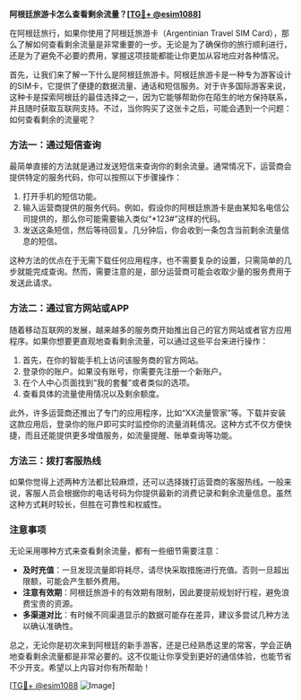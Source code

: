 **阿根廷旅游卡怎么查看剩余流量？[[TG💪+ @esim1088](https://t.me/s/esim1088)]**

在阿根廷旅行，如果你使用了阿根廷旅游卡（Argentinian Travel SIM Card），那么了解如何查看剩余流量是非常重要的一步。无论是为了确保你的旅行顺利进行，还是为了避免不必要的费用，掌握这项技能都能让你更加从容地应对各种情况。

首先，让我们来了解一下什么是阿根廷旅游卡。阿根廷旅游卡是一种专为游客设计的SIM卡，它提供了便捷的数据流量、通话和短信服务。对于许多国际游客来说，这种卡是探索阿根廷的最佳选择之一，因为它能够帮助你在陌生的地方保持联系，并且随时获取互联网支持。不过，当你购买了这张卡之后，可能会遇到一个问题：如何查看剩余的流量呢？

### 方法一：通过短信查询

最简单直接的方法就是通过发送短信来查询你的剩余流量。通常情况下，运营商会提供特定的服务代码，你可以按照以下步骤操作：

1. 打开手机的短信功能。
2. 输入运营商提供的服务代码。例如，假设你的阿根廷旅游卡是由某知名电信公司提供的，那么你可能需要输入类似“*123#”这样的代码。
3. 发送这条短信，然后等待回复。几分钟后，你会收到一条包含当前剩余流量信息的短信。

这种方法的优点在于无需下载任何应用程序，也不需要复杂的设置，只需简单的几步就能完成查询。然而，需要注意的是，部分运营商可能会收取少量的服务费用于发送此请求。

### 方法二：通过官方网站或APP

随着移动互联网的发展，越来越多的服务商开始推出自己的官方网站或者官方应用程序。如果你想要更直观地查看剩余流量，可以通过这些平台来进行操作：

1. 首先，在你的智能手机上访问该服务商的官方网站。
2. 登录你的账户。如果没有账号，你需要先注册一个新账户。
3. 在个人中心页面找到“我的套餐”或者类似的选项。
4. 查看具体的流量使用情况以及剩余额度。

此外，许多运营商还推出了专门的应用程序，比如“XX流量管家”等。下载并安装这款应用后，登录你的账户即可实时监控你的流量消耗情况。这种方式不仅方便快捷，而且还能提供更多增值服务，如流量提醒、账单查询等功能。

### 方法三：拨打客服热线

如果你觉得上述两种方法都比较麻烦，还可以选择拨打运营商的客服热线。一般来说，客服人员会根据你的电话号码为你提供最新的消费记录和剩余流量信息。虽然这种方式耗时较长，但胜在可靠性和权威性。

### 注意事项

无论采用哪种方式来查看剩余流量，都有一些细节需要注意：

- **及时充值**：一旦发现流量即将耗尽，请尽快采取措施进行充值。否则一旦超出限额，可能会产生额外费用。
- **注意有效期**：阿根廷旅游卡的有效期有限制，因此要提前规划好行程，避免浪费宝贵的资源。
- **多渠道对比**：有时候不同渠道显示的数据可能存在差异，建议多尝试几种方法以确认准确性。

总之，无论你是初次来到阿根廷的新手游客，还是已经熟悉这里的常客，学会正确地查看剩余流量都是非常必要的。这不仅能让你享受到更好的通信体验，也能节省不少开支。希望以上内容对你有所帮助！

[[TG💪+ @esim1088](https://t.me/s/esim1088) ![Image](https://i.postimg.cc/4NQfJmqS/Snipaste-2025-05-13-00-14-12.png)]